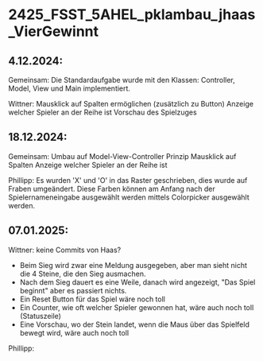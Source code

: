 # 2425_FSST_5AHEL_pklambau_jhaas_VierGewinnt

## 4.12.2024: 
Gemeinsam: 
Die Standardaufgabe wurde mit den Klassen: 
Controller, Model, View und Main implementiert.

Wittner:
Mausklick auf Spalten ermöglichen (zusätzlich zu Button)
Anzeige welcher Spieler an der Reihe ist
Vorschau des Spielzuges

## 18.12.2024: 
Gemeinsam: 
Umbau auf Model-View-Controller Prinzip
Mausklick auf Spalten
Anzeige welcher Spieler an der Reihe ist

Phillipp:
Es wurden 'X' und 'O' in das Raster geschrieben, dies wurde 
auf Fraben umgeändert.
Diese Farben können am Anfang nach der Spielernameneingabe 
ausgewählt werden mittels Colorpicker ausgewählt werden.

## 07.01.2025:
Wittner: keine Commits von Haas?
- Beim Sieg wird zwar eine Meldung ausgegeben, aber man sieht nicht die 4 Steine, die den Sieg ausmachen.
- Nach dem Sieg dauert es eine Weile, danach wird angezeigt, "Das Spiel beginnt" aber es passiert nichts.
- Ein Reset Button für das Spiel wäre noch toll
- Ein Counter, wie oft welcher Spieler gewonnen hat, wäre auch noch toll (Statuszeile)
- Eine Vorschau, wo der Stein landet, wenn die Maus über das Spielfeld bewegt wird, wäre auch noch toll

Phillipp:

